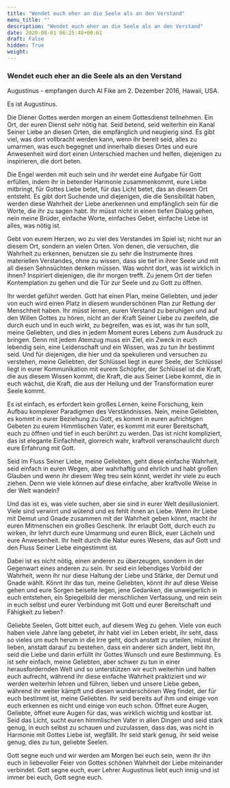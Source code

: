 ```yaml
---
title: "Wendet euch eher an die Seele als an den Verstand"
menu_title: ""
description: "Wendet euch eher an die Seele als an den Verstand"
date: 2020-08-01 06:25:48+00:61
draft: False
hidden: True
weight:
---
```

### Wendet euch eher an die Seele als an den Verstand

Augustinus - empfangen durch Al Fike am 2. Dezember 2016, Hawaii, USA.

Es ist Augustinus.

Die Diener Gottes werden morgen an einem Gottesdienst teilnehmen. Ein Ort, der euren Dienst sehr nötig hat. Seid betend, seid weiterhin ein Kanal Seiner Liebe an diesen Orten, die empfänglich und neugierig sind. Es gibt viel, was dort vollbracht werden kann, wenn ihr bereit seid, alles zu umarmen, was euch begegnet und innerhalb dieses Ortes und eure Anwesenheit wird dort einen Unterschied machen und helfen, diejenigen zu inspirieren, die dort beten.

Die Engel werden mit euch sein und ihr werdet eine Aufgabe für Gott erfüllen, indem ihr in betender Harmonie zusammenkommt, eure Liebe mitbringt, für Gottes Liebe betet, für das Licht betet, das an diesem Ort entsteht. Es gibt dort Suchende und diejenigen, die die Sensibilität haben, werden diese Wahrheit der Liebe anerkennen und empfänglich sein für die Worte, die ihr zu sagen habt. Ihr müsst nicht in einen tiefen Dialog gehen, nein meine Brüder, einfache Worte, einfaches Gebet, einfache Liebe ist alles, was nötig ist.

Gebt von eurem Herzen, wo zu viel des Verstandes im Spiel ist; nicht nur an diesem Ort, sondern an vielen Orten. Von denen, die versuchen, die Wahrheit zu erkennen, benutzen sie zu sehr die Instrumente ihres materiellen Verstandes, ohne zu wissen, dass sie tief in ihrer Seele und mit all diesen Sehnsüchten denken müssen. Was wohnt dort, was ist wirklich in ihnen? Inspiriert diejenigen, die ihr morgen trefft. Zu jenem Ort der tiefen Kontemplation zu gehen und die Tür zur Seele und zu Gott zu öffnen.

Ihr werdet geführt werden. Gott hat einen Plan, meine Geliebten, und jeder von euch wird einen Platz in diesem wunderschönen Plan zur Rettung der Menschheit haben. Ihr müsst lernen, euren Verstand zu beruhigen und auf den Willen Gottes zu hören, nicht an der Kraft Seiner Liebe zu zweifeln, die durch euch und in euch wirkt, zu begreifen, was es ist, was ihr tun sollt, meine Geliebten, und dies in jedem Moment eures Lebens zum Ausdruck zu bringen. Denn mit jedem Atemzug muss ein Ziel, ein Zweck in euch lebendig sein, eine Leidenschaft und ein Wissen, was zu tun ihr bestimmt seid. Und für diejenigen, die hier und da spekulieren und versuchen zu verstehen, meine Geliebten, der Schlüssel liegt in eurer Seele, der Schlüssel liegt in eurer Kommunikation mit eurem Schöpfer, der Schlüssel ist die Kraft, die aus diesem Wissen kommt, die Kraft, die aus Seiner Liebe kommt, die in euch wächst, die Kraft, die aus der Heilung und der Transformation eurer Seele kommt.

Es ist einfach, es erfordert kein großes Lernen, keine Forschung, kein Aufbau komplexer Paradigmen des Verständnisses. Nein, meine Geliebten, es kommt in eurer Beziehung zu Gott, es kommt in euren aufrichtigen Gebeten zu eurem Himmlischen Vater, es kommt mit eurer Bereitschaft, euch zu öffnen und tief in euch berührt zu werden. Das ist nicht kompliziert, das ist elegante Einfachheit, glorreich wahr, kraftvoll veranschaulicht durch eure Erfahrung mit Gott.

Seid im Fluss Seiner Liebe, meine Geliebten, geht diese einfache Wahrheit, seid einfach in euren Wegen, aber wahrhaftig und ehrlich und habt großen Glauben und wenn ihr diesem Weg treu sein könnt, werdet ihr viele zu euch ziehen. Denn wie viele können auf diese einfache, aber kraftvolle Weise in der Welt wandeln?

Und das ist es, was viele suchen, aber sie sind in eurer Welt desillusioniert. Viele sind verwirrt und wütend und es fehlt ihnen an Liebe. Wenn ihr Liebe mit Demut und Gnade zusammen mit der Wahrheit geben könnt, macht ihr euren Mitmenschen ein großes Geschenk. Ihr erlaubt Gott, durch euch zu wirken, ihr lehrt durch eure Umarmung und euren Blick, euer Lächeln und eure Anwesenheit. Ihr heilt durch die Natur eures Wesens, das auf Gott und den Fluss Seiner Liebe eingestimmt ist.

Dabei ist es nicht nötig, einen anderen zu überzeugen, sondern in der Gegenwart eines anderen zu sein. Ihr seid ein lebendiges Vorbild der Wahrheit, wenn ihr nur diese Haltung der Liebe und Stärke, der Demut und Gnade wählt.
Könnt ihr das tun, meine Geliebten, könnt ihr auf diese Weise gehen und eure Sorgen beiseite legen, jene Gedanken, die unweigerlich in euch entstehen, ein Spiegelbild der menschlichen Verfassung, und rein sein in euch selbst und eurer Verbindung mit Gott und eurer Bereitschaft und Fähigkeit zu lieben?

Geliebte Seelen, Gott bittet euch, auf diesem Weg zu gehen. Viele von euch haben viele Jahre lang gebetet, ihr habt viel im Leben erlebt, ihr seht, dass so vieles um euch herum in die Irre geht, doch anstatt zu urteilen, müsst ihr lieben, anstatt darauf zu bestehen, dass ein anderer sich ändert, liebt ihn, seid die Liebe und darin erfüllt ihr Gottes Wunsch und eure Bestimmung. Es ist sehr einfach, meine Geliebten, aber schwer zu tun in einer herausfordernden Welt und so unterstützen wir euch weiterhin und halten euch aufrecht, während ihr diese einfache Wahrheit praktiziert und wir werden weiterhin lehren und führen, lieben und unsere Liebe geben, während ihr weiter kämpft und diesen wunderschönen Weg findet, der für euch bestimmt ist, meine Geliebten. Ihr seid bereits auf ihm und einige von euch erkennen es nicht und einige von euch schon. Öffnet eure Augen, Geliebte, öffnet eure Augen für das, was wirklich wichtig und kostbar ist. Seid das Licht, sucht euren himmlischen Vater in allen Dingen und seid stark genug, in euch selbst zu schauen und zuzulassen, dass das, was nicht in Harmonie mit Gottes Liebe ist, wegfällt. Ihr seid stark genug, ihr seid weise genug, dies zu tun, geliebte Seelen.

Gott segne euch und wir werden am Morgen bei euch sein, wenn ihr ihn euch in liebevoller Feier von Gottes schönen Wahrheit der Liebe miteinander verbindet. Gott segne euch, euer Lehrer Augustinus liebt euch innig und ist immer bei euch, Gott segne euch.
